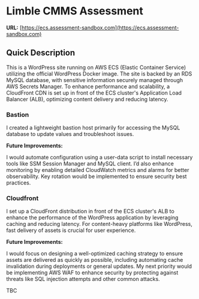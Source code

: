 # Limble CMMS Assessment

**URL:** [https://ecs.assessment-sandbox.com](https://ecs.assessment-sandbox.com)

## Quick Description

This is a WordPress site running on AWS ECS (Elastic Container Service) utilizing the official WordPress Docker image. The site is backed by an RDS MySQL database, with sensitive information securely managed through AWS Secrets Manager. To enhance performance and scalability, a CloudFront CDN is set up in front of the ECS cluster's Application Load Balancer (ALB), optimizing content delivery and reducing latency.

### Bastion

I created a lightweight bastion host primarily for accessing the MySQL database to update values and troubleshoot issues.

**Future Improvements:**

I would automate configuration using a user-data script to install necessary tools like SSM Session Manager and MySQL client. I’d also enhance monitoring by enabling detailed CloudWatch metrics and alarms for better observability. Key rotation would be implemented to ensure security best practices.

### Cloudfront

I set up a CloudFront distribution in front of the ECS cluster's ALB to enhance the performance of the WordPress application by leveraging caching and reducing latency. For content-heavy platforms like WordPress, fast delivery of assets is crucial for user experience.

**Future Improvements:**

I would focus on designing a well-optimized caching strategy to ensure assets are delivered as quickly as possible, including automating cache invalidation during deployments or general updates. My next priority would be implementing AWS WAF to enhance security by protecting against threats like SQL injection attempts and other common attacks.

TBC
